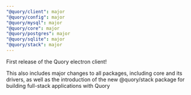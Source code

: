 ```yaml
---
"@quory/client": major
"@quory/config": major
"@quory/mysql": major
"@quory/core": major
"@quory/postgres": major
"@quory/sqlite": major
"@quory/stack": major
---
```


First release of the Quory electron client!

This also includes major changes to all packages, including core and its drivers, as well as the introduction of the new @quory/stack package for building full-stack applications with Quory
